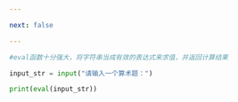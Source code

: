 ```yaml
---

next: false

---
```




<BlogInfo id="732" title="8.eval函数" author="白日梦想猿" pv=0 read_times=0 pre_cost_time="0分4秒" category="文件" tag_list="['文件']" create_time="2020.03.19 10:09:47" update_time="2020.03.19 10:12:43" />

```python
#eval函数十分强大，将字符串当成有效的表达式来求值，并返回计算结果

input_str = input("请输入一个算术题：")

print(eval(input_str))
```



<ActionBox />
